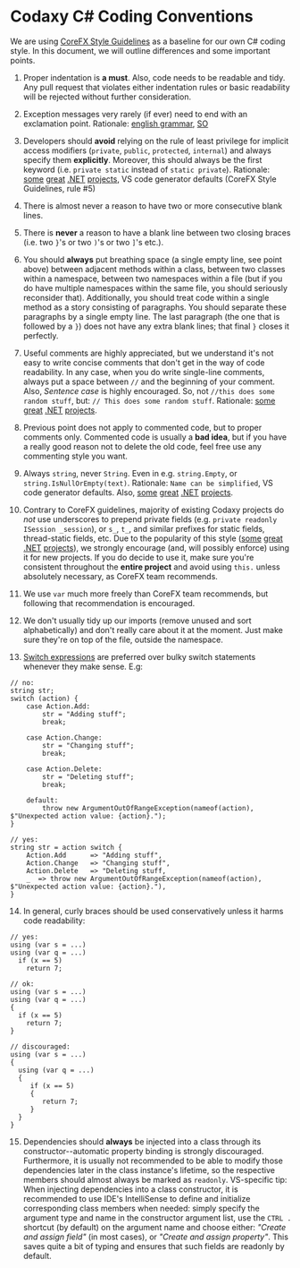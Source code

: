 # Codaxy C# Coding Conventions

We are using [CoreFX Style Guidelines](https://github.com/dotnet/corefx/blob/368fdfd86ee3a3bf1bca2a6c339ee590f3d6505d/Documentation/coding-guidelines/coding-style.md) as a baseline for our own C# coding style. In this document, we will outline differences and some important points.

1. Proper indentation is **a must**. Also, code needs to be readable and tidy. Any pull request that violates either indentation rules or basic readability will be rejected without further consideration.
 
1. Exception messages very rarely (if ever) need to end with an exclamation point. Rationale: [english grammar](http://grammar.yourdictionary.com/punctuation/when/when-to-use-exclamation-marks.html), [SO](https://stackoverflow.com/questions/259887/what-style-do-you-use-for-exception-messages)

1. Developers should **avoid** relying on the rule of least privilege for implicit access modifiers (`private`, `public`, `protected`, `internal`) and always specify them **explicitly**. Moreover, this should always be the first keyword (i.e. `private static` instead of `static private`). Rationale: [some](https://github.com/openiddict) [great](https://github.com/aspnet-contrib/) [.NET](https://github.com/dotnet/corefx) [projects](https://github.com/jbogard/MediatR), VS code generator defaults (CoreFX Style Guidelines, rule #5)

1. There is almost never a reason to have two or more consecutive blank lines.

1. There is **never** a reason to have a blank line between two closing braces (i.e. two `}`'s or two `)`'s or two `]`'s etc.).

1. You should **always** put breathing space (a single empty line, see point above) between adjacent methods within a class, between two classes within a namespace, between two namespaces within a file (but if you do have multiple namespaces within the same file, you should seriously reconsider that). Additionally, you should treat code within a single method as a story consisting of paragraphs. You should separate these paragraphs by a single empty line. The last paragraph (the one that is followed by a `}`) does not have any extra blank lines; that final `}` closes it perfectly.

1. Useful comments are highly appreciated, but we understand it's not easy to write concise comments that don't get in the way of code readability. In any case, when you do write single-line comments, always put a space between `//` and the beginning of your comment. Also, *Sentence case* is highly encouraged. So, not `//this does some random stuff`, but: `// This does some random stuff`. Rationale: [some](https://github.com/openiddict) [great](https://github.com/aspnet-contrib/) [.NET](https://github.com/dotnet/corefx) [projects](https://github.com/autofac/Autofac). 

1. Previous point does not apply to commented code, but to proper comments only. Commented code is usually a **bad idea**, but if you have a really good reason not to delete the old code, feel free use any commenting style you want.

1. Always `string`, never `String`. Even in e.g. `string.Empty`, or `string.IsNullOrEmpty(text)`. Rationale: `Name can be simplified`, VS code generator defaults. Also, [some](https://github.com/openiddict) [great](https://github.com/aspnet-contrib/) [.NET](https://github.com/dotnet/corefx) [projects](https://github.com/autofac/Autofac).

1. Contrary to CoreFX guidelines, majority of existing Codaxy projects do *not* use underscores to prepend private fields (e.g. `private readonly ISession _session`), or `s_`, `t_`, and similar prefixes for static fields, thread-static fields, etc. 
Due to the popularity of this style ([some](https://github.com/openiddict) [great](https://github.com/aspnet-contrib/) [.NET](https://github.com/dotnet/corefx) [projects](https://github.com/autofac/Autofac)), we strongly encourage (and, will possibly enforce) using it for new projects. If you do decide to use it, make sure you're consistent throughout the **entire project** and avoid using `this.` unless absolutely necessary, as CoreFX team recommends.

1. We use `var` much more freely than CoreFX team recommends, but following that recommendation is encouraged.

1. We don't usually tidy up our imports (remove unused and sort alphabetically) and don't really care about it at the moment. Just make sure they're on top of the file, outside the namespace.

1. [Switch expressions](https://docs.microsoft.com/en-us/dotnet/csharp/language-reference/operators/switch-expression) are preferred over bulky switch statements whenever they make sense. E.g:

```
// no:
string str;
switch (action) {
    case Action.Add:
        str = "Adding stuff";
        break;

    case Action.Change:
        str = "Changing stuff";
        break;

    case Action.Delete:
        str = "Deleting stuff";
        break;

    default:
        throw new ArgumentOutOfRangeException(nameof(action), $"Unexpected action value: {action}.");
}

// yes:
string str = action switch {
    Action.Add      => "Adding stuff",
    Action.Change   => "Changing stuff",
    Action.Delete   => "Deleting stuff,
    _  => throw new ArgumentOutOfRangeException(nameof(action), $"Unexpected action value: {action}."),
}
```

14. In general, curly braces should be used conservatively unless it harms code readability:

```
// yes: 
using (var s = ...)
using (var q = ...)
  if (x == 5)
    return 7;

// ok:
using (var s = ...)
using (var q = ...) 
{ 
  if (x == 5)
    return 7;
}

// discouraged:
using (var s = ...) 
{
  using (var q = ...) 
  { 
     if (x == 5) 
     {
        return 7;
     }
  }
}
```

15. Dependencies should **always** be injected into a class through its constructor--automatic property binding is strongly discouraged. Furthermore, it is usually not recommended to be able to modify those dependencies later in the class instance's lifetime, so the respective members should almost always be marked as `readonly`. VS-specific tip: When injecting dependencies into a class constructor, it is recommended to use IDE's IntelliSense to define and initialize corresponding class members when needed: simply specify the argument type and name in the constructor argument list, use the `CTRL .` shortcut (by default) on the argument name and choose either: *"Create and assign field"* (in most cases), or *"Create and assign property"*. This saves quite a bit of typing and ensures that such fields are readonly by default.
